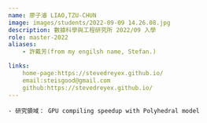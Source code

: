 ```yaml
---
name: 廖子濬 LIAO,TZU-CHUN
image: images/students/2022-09-09 14.26.08.jpg
description: 數據科學與工程研究所 2022/09 入學
role: master-2022
aliases:
    - 許戴芳(from my engilsh name, Stefan.)

links:
    home-page:https://stevedreyex.github.io/
    email:steisgood@gmail.com
    github:https://stevedreyex.github.io/
---
```


    - 研究領域： GPU compiling speedup with Polyhedral model
